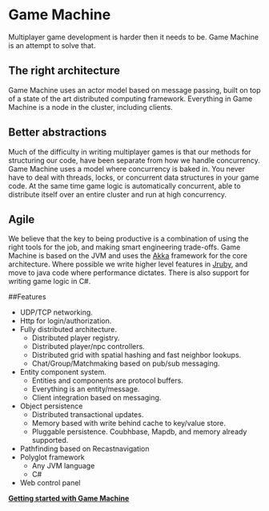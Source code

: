 
# Game Machine

Multiplayer game development is harder then it needs to be.  Game Machine is an attempt to solve that.

## The right architecture
Game Machine uses an actor model based on message passing, built on top of a state of the art distributed computing framework.  Everything in Game Machine is a node in the cluster, including clients.


## Better abstractions
Much of the difficulty in writing multiplayer games is that our methods for structuring our code, have been separate from how we handle concurrency.   Game Machine uses a model where concurrency is baked in.  You never have to deal with threads, locks, or concurrent data structures in your game code.  At the same time game logic is automatically concurrent, able to distribute itself over an entire cluster and run at high concurrency.

## Agile
We believe that the key to being productive is a combination of using the right tools for the job, and making smart engineering trade-offs.  Game Machine is based on the JVM and uses the [Akka](http://www.akka.io) framework for the core architecture.  Where possible we write higher level features in [Jruby](http://www.jruby.org), and move to java code where performance dictates.  There is also support for writing game logic in C#.

##Features

- UDP/TCP networking.
- Http for login/authorization.
- Fully distributed architecture.
  - Distributed player registry.
  - Distributed player/npc controllers.
  - Distributed grid with spatial hashing and fast neighbor lookups.
  - Chat/Group/Matchmaking based on pub/sub messaging.
- Entity component system.
  - Entities and components are protocol buffers.
  - Everything is an entity/message.
  - Client integration based on messaging.
- Object persistence
  - Distributed transactional updates.
  - Memory based with write behind cache to key/value store.
  - Pluggable persistence.  Coubhbase, Mapdb, and memory already supported.
- Pathfinding based on Recastnavigation
- Polyglot framework
  - Any JVM language
  - C#
- Web control panel


**[Getting started with Game Machine](https://github.com/gamemachine/gamemachine/wiki/Getting-started)**
